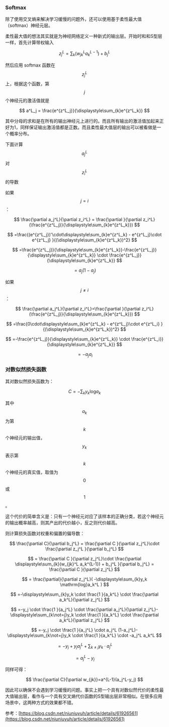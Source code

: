 ### Softmax

除了使用交叉熵来解决学习缓慢的问题外，还可以使用基于柔性最大值（softmax）神经元层。

柔性最大值的想法其实就是为神经网络定义一种新式的输出层。开始时和和S型层一样，首先计算带权输入


$$
z^L_j=\displaystyle\sum_{k}(w_{jk}^L a_k^{L-1}) + b_j^L
$$


然后应用 softmax 函数在$$z^L_j$$上，根据这个函数，第$$j$$个神经元的激活值就是


$$
a^L_j = \frac{e^{z^L_j}}{\displaystyle\sum_{k}e^{z^L_k}}
$$


其中分母的求和是在所有的输出神经元上进行的。而且所有输出的激活值加起来正好为1，同样保证输出激活值都是正数。而且柔性最大值层的输出可以被看做是一个概率分布。

下面计算$$a^L_j$$对$$z_i^L$$的导数

如果$$j=i$$：


$$
\frac{\partial a_j^L}{\partial z_i^L} = \frac{\partial }{\partial z_i^L}(\frac{e^{z^L_j}}{\displaystyle\sum_{k}e^{z^L_k}})
$$



$$
=\frac{(e^{z^L_j})'\cdot\displaystyle\sum_{k}e^{z^L_k} - e^{z^L_j}\cdot e^{z^L_j} }{(\displaystyle\sum_{k}e^{z^L_k})^2}
$$



$$
=\frac{e^{z^L_j}}{\displaystyle\sum_{k}e^{z^L_k}}-\frac{e^{z^L_j}}{\displaystyle\sum_{k}e^{z^L_k}} \cdot \frac{e^{z^L_j}}{\displaystyle\sum_{k}e^{z^L_k}}
$$



$$
=a_j (1-a_j)
$$


如果$$j \not= i$$：


$$
\frac{\partial a_j^L}{\partial z_i^L}=\frac{\partial }{\partial z_i^L}(\frac{e^{z^L_j}}{\displaystyle\sum_{k}e^{z^L_k}})
$$



$$
=\frac{0\cdot\displaystyle\sum_{k}e^{z^L_k} - e^{z^L_j}\cdot e^{z^L_i} }{(\displaystyle\sum_{k}e^{z^L_k})^2}
$$



$$
=-\frac{e^{z^L_j}}{\displaystyle\sum_{k}e^{z^L_k}} \cdot \frac{e^{z^L_i}}{\displaystyle\sum_{k}e^{z^L_k}}
$$



$$
= - a_j a_i
$$


### 对数似然损失函数

其对数似然损失函数为：


$$
C=-\displaystyle\sum_{k}y_k \mathrm{log}a_k
$$


其中$$a_k$$为第$$k$$个神经元的输出值，$$y_k$$表示第$$k$$个神经元的真实值，取值为$$0$$或$$1$$。

这个代价的简单含义是：只有一个神经元对应了该样本的正确分类，若这个神经元的输出概率越高，则其产出的代价越小，反之则代价越高。

则计算损失函数对权重和偏置的偏导数：


$$
\frac{\partial C}{\partial b_j^L} = \frac{\partial C }{\partial z_j^L}\cdot \frac{\partial z_j^L }{\partial b_j^L}
$$



$$
= \frac{\partial C }{\partial z_j^L}\cdot \frac{\partial \displaystyle\sum_{k}(w_{jk}^L a_k^{L-1}) + b_j^L }{\partial b_j^L} = \frac{\partial C }{\partial z_j^L}
$$



$$
= \frac{\partial}{\partial z_j^L}( -\displaystyle\sum_{k}y_k \mathrm{log}a_k^L )
$$



$$
=-\displaystyle\sum_{k}y_k \cdot \frac{1 }{a_k^L} \cdot \frac{\partial a_k^L}{\partial z_j^L}
$$



$$
=-y_j \cdot \frac{1 }{a_j^L} \cdot \frac{\partial a_j^L}{\partial z_j^L}-\displaystyle\sum_{k\not=j}y_k \cdot \frac{1 }{a_k^L} \cdot \frac{\partial a_k^L}{\partial z_j^L}
$$



$$
=-y_j \cdot \frac{1 }{a_j^L} \cdot a_j^L (1-a_j^L)-\displaystyle\sum_{k\not=j}y_k \cdot \frac{1 }{a_k^L} \cdot -a_j^L a_k^L
$$



$$
=-y_j + y_j a_j^L +\displaystyle\sum_{k\not=j}y_k \cdot  a_j^L
$$



$$
=a_j^L-y_j
$$


同样可得：


$$
\frac{\partial C}{\partial w_{jk}}=a^{L-1}(a_j^L-y_j)
$$


因此可以确保不会遇到学习缓慢的问题。事实上把一个具有对数似然代价的柔性最大值输出层，看作与一个具有交叉熵代价函数的S型输出层非常相似。在很多应用场景中，这两种方式的效果都不错。

参考：[https://blog.csdn.net/niuniuyuh/article/details/61926561](https://blog.csdn.net/niuniuyuh/article/details/61926561)

